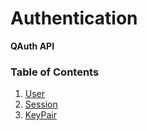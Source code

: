 # Authentication

**QAuth API**

### Table of Contents

1. [User](user.md)
2. [Session](session.md)
3. [KeyPair](../Auth/KEYPAIR.md)

